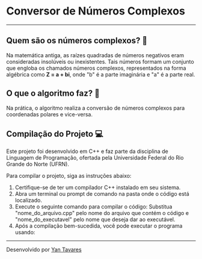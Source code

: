 # Conversor de Números Complexos

---

## Quem são os números complexos? 🧮

Na matemática antiga, as raízes quadradas de números negativos eram consideradas insolúveis ou inexistentes. Tais números formam um conjunto que engloba os chamados números complexos, representados na forma algébrica como **Z = a + bi**, onde "b" é a parte imaginária e "a" é a parte real.

## O que o algoritmo faz? 🔄

Na prática, o algoritmo realiza a conversão de números complexos para coordenadas polares e vice-versa.

## Compilação do Projeto 💻

Este projeto foi desenvolvido em C++ e faz parte da disciplina de Linguagem de Programação, ofertada pela Universidade Federal do Rio Grande do Norte (UFRN).

Para compilar o projeto, siga as instruções abaixo:

1. Certifique-se de ter um compilador C++ instalado em seu sistema.
2. Abra um terminal ou prompt de comando na pasta onde o código está localizado.
3. Execute o seguinte comando para compilar o código:
Substitua "nome_do_arquivo.cpp" pelo nome do arquivo que contém o código e "nome_do_executavel" pelo nome que deseja dar ao executável.
4. Após a compilação bem-sucedida, você pode executar o programa usando:

---

Desenvolvido por [Yan Tavares](https://github.com/yantvrs)
